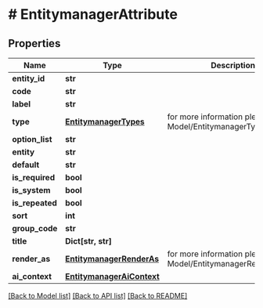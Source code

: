 # # EntitymanagerAttribute


## Properties 


Name | Type | Description | Notes
------------ | ------------- | ------------- | -------------
**entity_id**| **str** |   | [optional]
**code**| **str** |   | [optional]
**label**| **str** |   | [optional]
**type**| [**EntitymanagerTypes**](EntitymanagerTypes.md) |  for more information please, see Model/EntitymanagerTypes.php  | [optional]
**option_list**| **str** |   | [optional]
**entity**| **str** |   | [optional]
**default**| **str** |   | [optional]
**is_required**| **bool** |   | [optional]
**is_system**| **bool** |   | [optional]
**is_repeated**| **bool** |   | [optional]
**sort**| **int** |   | [optional]
**group_code**| **str** |   | [optional]
**title**| **Dict[str, str]** |   | [optional]
**render_as**| [**EntitymanagerRenderAs**](EntitymanagerRenderAs.md) |  for more information please, see Model/EntitymanagerRenderAs.php  | [optional]
**ai_context**| [**EntitymanagerAiContext**](EntitymanagerAiContext.md) |   | [optional]


[[Back to Model list]](../../README.md#models) [[Back to API list]](../../README.md#endpoints) [[Back to README]](../../README.md)

